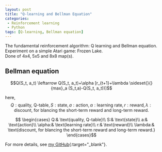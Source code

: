 ```yaml
---
layout: post
title: "Q-learning and Bellman Equation"
categories:
 - Reinforcement learning
 - Python
tags: [Q-learning, Bellman equation]
---
```


The fundamental reinforcement algorithm: Q learning and Bellman equation. Experiment on a simple Atari game: Frozen Lake.  
Done of 4x4, 5x5 and 8x8 map(s).

<!--more-->

## Bellman equation
$$Q(S_t, a_t) \leftarrow Q(S_t, a_t)+\alpha [r_{t+1}+\lambda \sideset{}{}{max}_a (S_t,a)-Q(S_t, a_t))]$$  

here,$$Q:\text{quality, Q-table}, S:\text{state}, a:\text{action}, \alpha: \text{learning rate},r:\text{reward}, \lambda: \text{discount, for blancing the short-term reward and long-term reward.}$$

$$
\begin{cases}
Q:& \text{quality, Q-table}\\
S:& \text{state}\\
a:& \text{action}\\
\alpha:& \text{learning rate}\\
r:& \text{reward}\\
\lambda:& \text{discount, for blancing the short-term reward and long-term reward.}
\end{cases}$$

<!-- If not work, try http://feigeek.com/posts/b1bbb984.html -->

For more details, see [my GitHub](https://github.com/oudeng/Reinforcement_Learning){:target="_blank"}.


